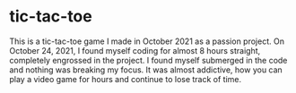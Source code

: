 # tic-tac-toe
This is a tic-tac-toe game I made in October 2021 as a passion project. On October 24, 2021, I found myself coding for almost 8 hours straight, completely engrossed in the project. I found myself submerged in the code and nothing was breaking my focus. It was almost addictive, how you can play a video game for hours and continue to lose track of time.
